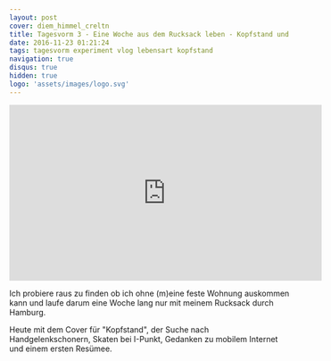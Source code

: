 ```yaml
---
layout: post
cover: diem_himmel_creltn
title: Tagesvorm 3 - Eine Woche aus dem Rucksack leben - Kopfstand und Skaten
date: 2016-11-23 01:21:24
tags: tagesvorm experiment vlog lebensart kopfstand
navigation: true
disqus: true
hidden: true
logo: 'assets/images/logo.svg'
---
```


<iframe width="560" height="315" src="https://www.youtube.com/embed/N4KbwLHv9gk" frameborder="0" allowfullscreen></iframe>

Ich probiere raus zu finden ob ich ohne (m)eine feste Wohnung auskommen kann und laufe darum eine Woche lang nur mit meinem Rucksack durch Hamburg.

Heute mit dem Cover für "Kopfstand", der Suche nach Handgelenkschonern, Skaten bei I-Punkt, Gedanken zu mobilem Internet und einem ersten Resümee.
